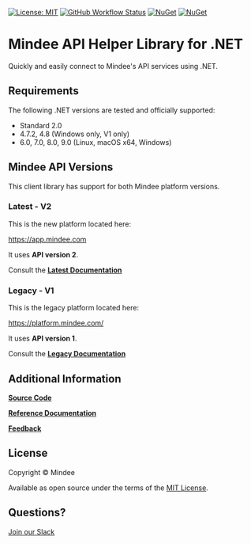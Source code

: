 [![License: MIT](https://img.shields.io/github/license/mindee/mindee-api-dotnet)](https://opensource.org/licenses/MIT) [![GitHub Workflow Status](https://github.com/mindee/mindee-api-dotnet/actions/workflows/cron.yml/badge.svg)](https://github.com/mindee/mindee-api-dotnet/actions/workflows/dotnet.yml) [![NuGet](https://img.shields.io/nuget/v/mindee)](https://www.nuget.org/packages/Mindee) [![NuGet](https://img.shields.io/nuget/dt/Mindee)](https://www.nuget.org/packages/Mindee)

# Mindee API Helper Library for .NET
Quickly and easily connect to Mindee's API services using .NET.

## Requirements
The following .NET versions are tested and officially supported:
* Standard 2.0
* 4.7.2, 4.8 (Windows only, V1 only)
* 6.0, 7.0, 8.0, 9.0 (Linux, macOS x64, Windows)

## Mindee API Versions
This client library has support for both Mindee platform versions.

### Latest - V2
This is the new platform located here:

https://app.mindee.com

It uses **API version 2**.

Consult the
**[Latest Documentation](https://docs.mindee.com/integrations/client-libraries-sdk)**


### Legacy - V1
This is the legacy platform located here:

https://platform.mindee.com/

It uses **API version 1**.

Consult the
**[Legacy Documentation](https://developers.mindee.com/docs/dotnet-ocr-overview)**

## Additional Information

**[Source Code](https://github.com/mindee/mindee-api-dotnet)**

**[Reference Documentation](https://mindee.github.io/mindee-api-dotnet/)**

**[Feedback](https://feedback.mindee.com/)**

## License
Copyright © Mindee

Available as open source under the terms of the [MIT License](https://opensource.org/licenses/MIT).

## Questions?
[Join our Slack](https://join.slack.com/t/mindee-community/shared_invite/zt-1jv6nawjq-FDgFcF2T5CmMmRpl9LLptw)
